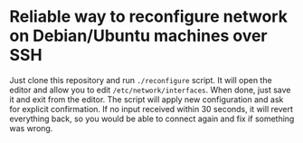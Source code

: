 Reliable way to reconfigure network on Debian/Ubuntu machines over SSH
======================================================================

Just clone this repository and run `./reconfigure` script. It will open the editor and allow you to edit `/etc/network/interfaces`. When done, just save it and exit from the editor. The script will apply new configuration and ask for explicit confirmation. If no input received within 30 seconds, it will revert everything back, so you would be able to connect again and fix if something was wrong.
